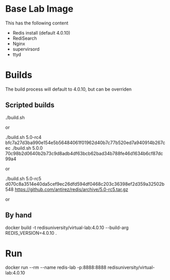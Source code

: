 # Base Lab Image
This has the following content
- Redis install (default 4.0.10)
- RediSearch
- Nginx
- supervirsord
- ttyd

# Builds
The build process will default to 4.0.10, but can be overriden
## Scripted builds
./build.sh


or

./build.sh 5.0-rc4 bfc7a27d3ba990e154e5b56484061f01962d40b7c77b520ed7a940914b267cec
./build.sh 5.0.0 70c98b2d0640b2b73c9d8adb4df63bcb62bad34b788fe46d1634b6cf87dc99a4

or

./build.sh 5.0-rc5 d070c8a3514e40da5cef9ec26dfd594df0468c203c36398ef2d359a32502b548 https://github.com/antirez/redis/archive/5.0-rc5.tar.gz

or


## By hand
docker build -t redisuniversity/virtual-lab:4.0.10 --build-arg REDIS_VERSION=4.0.10 .

# Run
docker run --rm --name redis-lab -p:8888:8888 redisuniversity/virtual-lab:4.0.10
